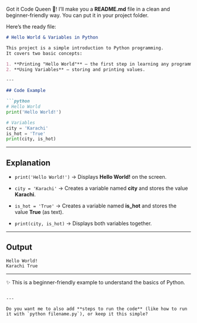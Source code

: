 Got it Code Queen 🌸!
I’ll make you a **README.md** file in a clean and beginner-friendly way. You can put it in your project folder.

Here’s the ready file:

````md
# Hello World & Variables in Python

This project is a simple introduction to Python programming.  
It covers two basic concepts:

1. **Printing "Hello World"** – the first step in learning any programming language.
2. **Using Variables** – storing and printing values.

---

## Code Example

```python
# Hello World
print('Hello World!')

# Variables 
city = 'Karachi'
is_hot = 'True'
print(city, is_hot)
````

---

## Explanation

* `print('Hello World!')`
  → Displays **Hello World!** on the screen.

* `city = 'Karachi'`
  → Creates a variable named **city** and stores the value **Karachi**.

* `is_hot = 'True'`
  → Creates a variable named **is\_hot** and stores the value **True** (as text).

* `print(city, is_hot)`
  → Displays both variables together.

---

## Output

```
Hello World!
Karachi True
```

---

✨ This is a beginner-friendly example to understand the basics of Python.

```

---

Do you want me to also add **steps to run the code** (like how to run it with `python filename.py`), or keep it this simple?
```
